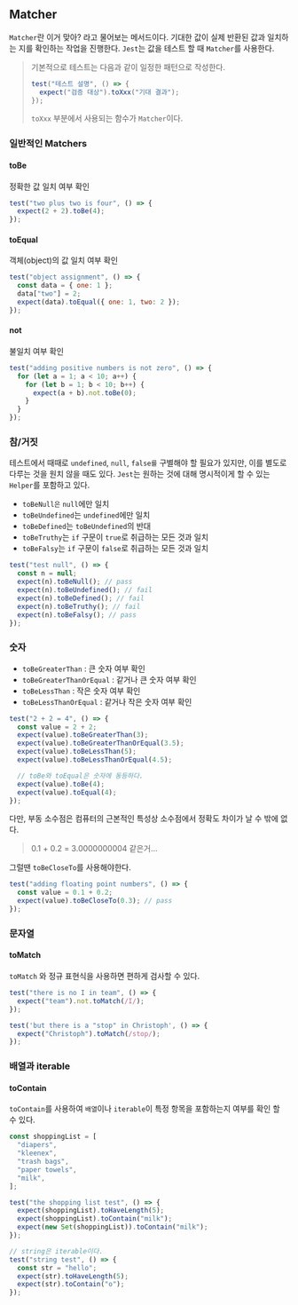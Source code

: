 ## Matcher

`Matcher`란 이거 맞아? 라고 물어보는 메서드이다.
기대한 값이 실제 반환된 값과 일치하는 지를 확인하는 작업을 진행한다.
`Jest`는 값을 테스트 할 때 `Matcher`를 사용한다.

> 기본적으로 테스트는 다음과 같이 일정한 패턴으로 작성한다.
>
> ```js
> test("테스트 설명", () => {
>   expect("검증 대상").toXxx("기대 결과");
> });
> ```
>
> `toXxx` 부분에서 사용되는 함수가 `Matcher`이다.

### 일반적인 Matchers

#### toBe

정확한 값 일치 여부 확인

```js
test("two plus two is four", () => {
  expect(2 + 2).toBe(4);
});
```

#### toEqual

객체(object)의 값 일치 여부 확인

```js
test("object assignment", () => {
  const data = { one: 1 };
  data["two"] = 2;
  expect(data).toEqual({ one: 1, two: 2 });
});
```

#### not

불일치 여부 확인

```js
test("adding positive numbers is not zero", () => {
  for (let a = 1; a < 10; a++) {
    for (let b = 1; b < 10; b++) {
      expect(a + b).not.toBe(0);
    }
  }
});
```

### 참/거짓

테스트에서 때때로 `undefined`, `null`, `false를` 구별해야 할 필요가 있지만, 이를 별도로 다루는 것을 원치 않을 때도 있다. `Jest`는 원하는 것에 대해 명시적이게 할 수 있는 `Helper`를 포함하고 있다.

- `toBeNull은` `null`에만 일치
- `toBeUndefined`는 `undefined`에만 일치
- `toBeDefined`는 `toBeUndefined`의 반대
- `toBeTruthy`는 `if` 구문이 `true`로 취급하는 모든 것과 일치
- `toBeFalsy`는 `if` 구문이 `false`로 취급하는 모든 것과 일치

```js
test("test null", () => {
  const n = null;
  expect(n).toBeNull(); // pass
  expect(n).toBeUndefined(); // fail
  expect(n).toBeDefined(); // fail
  expect(n).toBeTruthy(); // fail
  expect(n).toBeFalsy(); // pass
});
```

### 숫자

- `toBeGreaterThan` : 큰 숫자 여부 확인
- `toBeGreaterThanOrEqual` : 같거나 큰 숫자 여부 확인
- `toBeLessThan` : 작은 숫자 여부 확인
- `toBeLessThanOrEqual` : 같거나 작은 숫자 여부 확인

```js
test("2 + 2 = 4", () => {
  const value = 2 + 2;
  expect(value).toBeGreaterThan(3);
  expect(value).toBeGreaterThanOrEqual(3.5);
  expect(value).toBeLessThan(5);
  expect(value).toBeLessThanOrEqual(4.5);

  // toBe와 toEqual은 숫자에 동등하다.
  expect(value).toBe(4);
  expect(value).toEqual(4);
});
```

다만, 부동 소수점은 컴퓨터의 근본적인 특성상 소수점에서 정확도 차이가 날 수 밖에 없다.

> 0.1 + 0.2 = 3.0000000004 같은거...

그럴땐 `toBeCloseTo`를 사용해야한다.

```js
test("adding floating point numbers", () => {
  const value = 0.1 + 0.2;
  expect(value).toBeCloseTo(0.3); // pass
});
```

### 문자열

#### toMatch

`toMatch` 와 정규 표현식을 사용하면 편하게 검사할 수 있다.

```js
test("there is no I in team", () => {
  expect("team").not.toMatch(/I/);
});

test('but there is a "stop" in Christoph', () => {
  expect("Christoph").toMatch(/stop/);
});
```

### 배열과 iterable

#### toContain

`toContain`를 사용하여 `배열`이나 `iterable`이 특정 항목을 포함하는지 여부를 확인 할 수 있다.

```js
const shoppingList = [
  "diapers",
  "kleenex",
  "trash bags",
  "paper towels",
  "milk",
];

test("the shopping list test", () => {
  expect(shoppingList).toHaveLength(5);
  expect(shoppingList).toContain("milk");
  expect(new Set(shoppingList)).toContain("milk");
});

// string은 iterable이다.
test("string test", () => {
  const str = "hello";
  expect(str).toHaveLength(5);
  expect(str).toContain("o");
});
```
